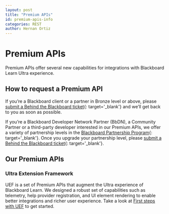 ```yaml
---
layout: post
title: "Premium APIs"
id: premium-apis-info
categories: REST
author: Hernan Ortiz
---
```


# Premium APIs

Premium APIs offer several new capabilities for integrations with 
Blackboard Learn Ultra experience.

## How to request a Premium API

If you’re a Blackboard client or a partner in Bronze level or above, 
please [submit a Behind the Blackboard ticket](https://blackboard.secure.force.com/){: target='\_blank'} 
and we’ll get back to you as soon as possible. 

If you’re a Blackboard Developer Network Partner (BbDN), a Community 
Partner or a third-party developer interested in our Premium APIs, 
we offer a variety of partnership levels in the 
[Blackboard Partnership Program](https://www.blackboard.com/partnerships/become-a-partner){: target='\_blank'}. 
Once you upgrade your partnership level, please [submit a Behind the Blackboard ticket](https://blackboard.secure.force.com/){: target='\_blank'}.

## Our Premium APIs

### Ultra Extension Framework

UEF is a set of Premium APIs that augment the Ultra experience of 
Blackboard Learn. We designed a robust set of capabilities such as 
telemetry, help provider registration, and UI element rendering to 
enable better integrations and richer user experience. 
Take a look at [First steps with UEF](https://docs.blackboard.com/learn/uef/getting-started) to get started.